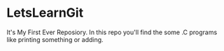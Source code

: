 # LetsLearnGit
It's My First Ever Reposiory. 
In this repo you'll find the some .C programs like printing something or adding.
